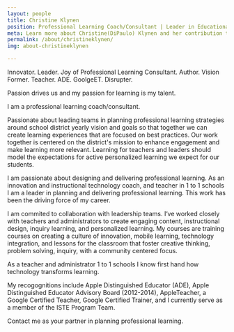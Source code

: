 ```yaml
---
layout: people
title: Christine Klynen
position: Professional Learning Coach/Consultant | Leader in Educational Technology | United States
meta: Learn more about Christine(DiPaulo) Klynen and her contribution to the Joy of Professional Learning
permalink: /about/christineklynen/
img: about-christineklynen

---
```

Innovator. Leader. Joy of Professional Learning Consultant. Author. Vision Former. Teacher. ADE. GoolgeET. Disrupter.

Passion drives us and my passion for learning is my talent.

I am a professional learning coach/consultant.

Passionate about leading teams in planning professional learning strategies around school district yearly vision and goals so that together we can create learning experiences that are focused on best practices. Our work together is centered on the district's mission to enhance engagement and  make learning more relevant. Learning for teachers and leaders should model the expectations for active personalized learning we expect for our students.

I am passionate about designing and delivering professional learning. As an innovation and instructional technology coach, and teacher in 1 to 1 schools I am a leader in planning and delivering professional learning. This work has been the driving force of my career.

I am commited to collaboration with leadership teams. I‘ve worked closely with teachers and administrators to create engaging content, instructional design, inquiry learning, and personalized learning. My courses are training courses on creating a culture of innovation, mobile learning, technology integration, and lessons for the classroom that foster creative thinking, problem solving, inquiry, with a community centered focus.

As a teacher and administrator 1 to 1 schools I know first hand how technology transforms learning.

My recogognitions include Apple Distinguished Educator (ADE), Apple Distinguished Educator Advisory Board (2012-2014), AppleTeacher, a Google Certified Teacher, Google Certified Trainer, and I currently serve as a member of the ISTE Program Team.

Contact me as your partner in planning professional learning.
